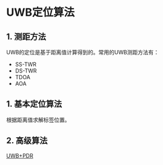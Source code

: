 # UWB定位算法

## 1. 测距方法

UWB的定位是基于距离值计算得到的。常用的UWB测距方法有：

* SS-TWR
* DS-TWR
* TDOA
* AOA


## 1. 基本定位算法

根据距离值求解标签位置。



## 2. 高级算法

[UWB+PDR](https://bat.sjtu.edu.cn/zh/sjwzsb/#:~:text=%E8%A1%8C%E4%BA%BA%E8%88%AA%E4%BD%8D%E6%8E%A8%E7%AE%97%EF%BC%88Pedestrian,%E6%A8%A1%E5%9D%97%E5%92%8C%E4%BD%8D%E7%BD%AE%E6%9B%B4%E6%96%B0%E6%A8%A1%E5%9D%97%E3%80%82)